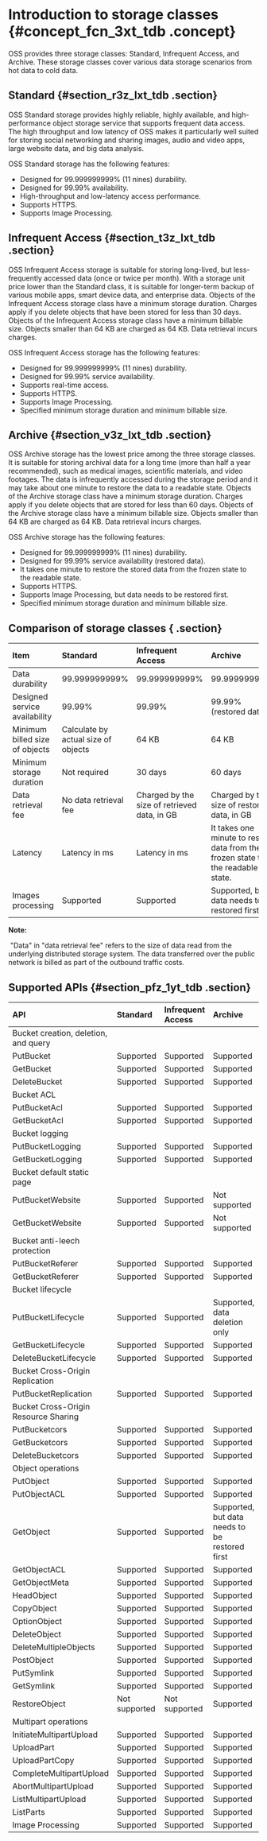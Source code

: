 # Introduction to storage classes {#concept_fcn_3xt_tdb .concept}

OSS provides three storage classes: Standard, Infrequent Access, and Archive. These storage classes cover various data storage scenarios from hot data to cold data.

## Standard {#section_r3z_lxt_tdb .section}

OSS Standard storage provides highly reliable, highly available, and high-performance object storage service that supports frequent data access. The high throughput and low latency of OSS makes it particularly well suited for storing social networking and sharing images, audio and video apps, large website data, and big data analysis.

OSS Standard storage has the following features:

-   Designed for 99.999999999% \(11 nines\) durability.
-   Designed for 99.99% availability.
-   High-throughput and low-latency access performance.
-   Supports HTTPS.
-   Supports Image Processing.

## Infrequent Access {#section_t3z_lxt_tdb .section}

OSS Infrequent Access storage is suitable for storing long-lived, but less-frequently accessed data \(once or twice per month\). With a storage unit price lower than the Standard class, it is suitable for longer-term backup of various mobile apps, smart device data, and enterprise data. Objects of the Infrequent Access storage class have a minimum storage duration. Charges apply if you delete objects that have been stored for less than 30 days. Objects of the Infrequent Access storage class have a minimum billable size. Objects smaller than 64 KB are charged as 64 KB. Data retrieval incurs charges.

OSS Infrequent Access storage has the following features:

-   Designed for 99.999999999% \(11 nines\) durability.
-   Designed for 99.99% service availability.
-   Supports real-time access.
-   Supports HTTPS.
-   Supports Image Processing.
-   Specified minimum storage duration and minimum billable size.

## Archive {#section_v3z_lxt_tdb .section}

OSS Archive storage has the lowest price among the three storage classes. It is suitable for storing archival data for a long time \(more than half a year recommended\), such as medical images, scientific materials, and video footages. The data is infrequently accessed during the storage period and it may take about one minute to restore the data to a readable state. Objects of the Archive storage class have a minimum storage duration. Charges apply if you delete objects that are stored for less than 60 days. Objects of the Archive storage class have a minimum billable size. Objects smaller than 64 KB are charged as 64 KB. Data retrieval incurs charges.

OSS Archive storage has the following features:

-   Designed for 99.999999999% \(11 nines\) durability.
-   Designed for 99.99% service availability \(restored data\).
-   It takes one minute to restore the stored data from the frozen state to the readable state.
-   Supports HTTPS.
-   Supports Image Processing, but data needs to be restored first.
-   Specified minimum storage duration and minimum billable size.

## Comparison of storage classes { .section}

|Item|Standard|Infrequent Access|Archive|
|:---|:-------|:----------------|:------|
|Data durability|99.999999999%|99.999999999%|99.999999999%|
|Designed service availability|99.99%|99.99%|99.99% \(restored data\)|
|Minimum billed size of objects|Calculate by actual size of objects|64 KB|64 KB|
|Minimum storage duration|Not required|30 days|60 days|
|Data retrieval fee|No data retrieval fee|Charged by the size of retrieved data, in GB|Charged by the size of restored data, in GB|
|Latency|Latency in ms|Latency in ms|It takes one minute to restore data from the frozen state to the readable state.|
|Images processing|Supported|Supported|Supported, but data needs to be restored first.|

**Note:** 

 "Data" in "data retrieval fee" refers to the size of data read from the underlying distributed storage system. The data transferred over the public network is billed as part of the outbound traffic costs. 

## Supported APIs {#section_pfz_1yt_tdb .section}

|API|Standard|Infrequent Access|Archive|
|:--|:-------|:----------------|:------|
|Bucket creation, deletion, and query| |
|PutBucket|Supported|Supported|Supported|
|GetBucket|Supported|Supported|Supported|
|DeleteBucket|Supported|Supported|Supported|
|Bucket ACL| |
|PutBucketAcl|Supported|Supported|Supported|
|GetBucketAcl|Supported|Supported|Supported|
|Bucket logging| |
|PutBucketLogging|Supported|Supported|Supported|
|GetBucketLogging|Supported|Supported|Supported|
|Bucket default static page| |
|PutBucketWebsite|Supported|Supported|Not supported|
|GetBucketWebsite|Supported|Supported|Not supported|
|Bucket anti-leech protection| |
|PutBucketReferer|Supported|Supported|Supported|
|GetBucketReferer|Supported|Supported|Supported|
|Bucket lifecycle| |
|PutBucketLifecycle|Supported|Supported|Supported, data deletion only|
|GetBucketLifecycle|Supported|Supported|Supported|
|DeleteBucketLifecycle|Supported|Supported|Supported|
|Bucket Cross-Origin Replication| | | |
|PutBucketReplication|Supported|Supported|Supported|
|Bucket Cross-Origin Resource Sharing| |
|PutBucketcors|Supported|Supported|Supported|
|GetBucketcors|Supported|Supported|Supported|
|DeleteBucketcors|Supported|Supported|Supported|
|Object operations| |
|PutObject|Supported|Supported|Supported|
|PutObjectACL|Supported|Supported|Supported|
|GetObject|Supported|Supported|Supported, but data needs to be restored first|
|GetObjectACL|Supported|Supported|Supported|
|GetObjectMeta|Supported|Supported|Supported|
|HeadObject|Supported|Supported|Supported|
|CopyObject|Supported|Supported|Supported|
|OptionObject|Supported|Supported|Supported|
|DeleteObject|Supported|Supported|Supported|
|DeleteMultipleObjects|Supported|Supported|Supported|
|PostObject|Supported|Supported|Supported|
|PutSymlink|Supported|Supported|Supported|
|GetSymlink|Supported|Supported|Supported|
|RestoreObject|Not supported|Not supported|Supported|
|Multipart operations| |
|InitiateMultipartUpload|Supported|Supported|Supported|
|UploadPart|Supported|Supported|Supported|
|UploadPartCopy|Supported|Supported|Supported|
|CompleteMultipartUpload|Supported|Supported|Supported|
|AbortMultipartUpload|Supported|Supported|Supported|
|ListMultipartUpload|Supported|Supported|Supported|
|ListParts|Supported|Supported|Supported|
|Image Processing|Supported|Supported|Supported|

